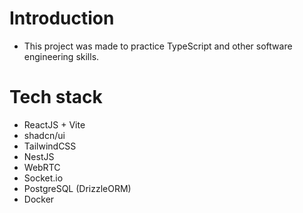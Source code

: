 # Introduction

- This project was made to practice TypeScript and other software engineering skills.

# Tech stack

- ReactJS + Vite
- shadcn/ui
- TailwindCSS
- NestJS
- WebRTC
- Socket.io
- PostgreSQL (DrizzleORM)
- Docker

